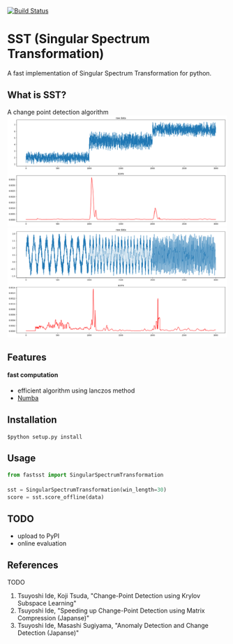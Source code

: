 [![Build Status](https://travis-ci.org/statefb/singular-spectrum-transformation.svg?branch=master)](https://travis-ci.org/statefb/singular-spectrum-transformation)  
# SST (Singular Spectrum Transformation)
A fast implementation of Singular Spectrum Transformation for python.

## What is SST?
A change point detection algorithm
![example](img/example_step.png)
![example](img/example_freq.png)

## Features
#### fast computation
* efficient algorithm using lanczos method
* [Numba](http://numba.pydata.org/)


## Installation
```
$python setup.py install
```

## Usage
```usage.py
from fastsst import SingularSpectrumTransformation

sst = SingularSpectrumTransformation(win_length=30)
score = sst.score_offline(data)
```

## TODO
* upload to PyPI
* online evaluation

## References
TODO
1. Tsuyoshi Ide, Koji Tsuda, "Change-Point Detection using Krylov Subspace Learning"
2. Tsuyoshi Ide, "Speeding up Change-Point Detection using Matrix Compression (Japanse)"
3. Tsuyoshi Ide, Masashi Sugiyama, "Anomaly Detection and Change Detection (Japanse)"
